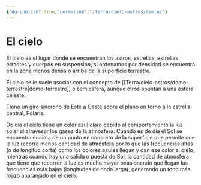 ```yaml
---
{"dg-publish":true,"permalink":"/Terra/cielo-astros/cielo/"}
---
```



# El cielo

El cielo es el lugar donde se encuentran los astros, estrellas, estrellas errantes y cuerpos en suspensión, si ordenamos por densidad se encuentra en la zona menos densa o arriba de la superficie terrestre.

El cielo se le suele asociar con el concepto de [[Terra/cielo-astros/domo-terrestre\|domo-terrestre]] o semiesfera, aunque otros apuntan a una esfera celeste. 

Tiene un giro síncrono de Este a Oeste sobre el plano en torno a la estrella central, Polaris.

De día el cielo tiene un color azul claro debido al comportamiento la luz solar al atravesar los gases de la atmósfera. Cuando es de día el Sol se encuentra encima de un punto en concreto de la superficie que permite que la luz recorra menos cantidad de atmósfera por lo que las frecuencias altas (o de longitud corta) como los colores azules llegan y dan ese color al cielo, mientras cuando hay una salida o puesta de Sol, la cantidad de atmósfera que tiene que recorrer la luz es mucho mayor ocasionando que llegan las frecuencias más bajas (longitudes de onda larga), generando un tono más rojizo anaranjado en el cielo.